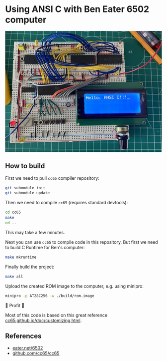 # Using ANSI C with Ben Eater 6502 computer

![Hardware](doc/hardware.jpg)

## How to build

First we need to pull `cc65` compiler repository:
```bash
git submodule init 
git submodule update
```

Then we need to compile `cc65` (requires standard devtools):
```bash
cd cc65
make
cd ..
```
This may take a few minutes.

Next you can use `cc65` to compile code in this repository. But first we need to build C Runtime for Ben's computer:
```bash
make mkruntime
```

Finally build the project:
```bash
make all
```

Upload the created ROM image to the computer, e.g. using minipro:
```bash
minipro -p AT28C256 -w ./build/rom.image
```

:tada: Profit :tada:

Most of this code is based on this great reference [cc65.github.io/doc/customizing.html](https://cc65.github.io/doc/customizing.html).

## References

- [eater.net/6502](https://eater.net/6502)
- [github.com/cc65/cc65](https://github.com/cc65/cc65)